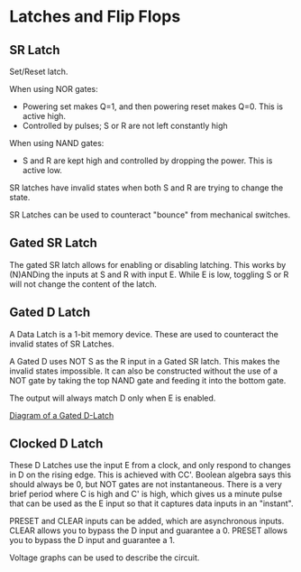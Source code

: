 # Latches and Flip Flops #

## SR Latch ##

Set/Reset latch.

When using NOR gates:
  
- Powering set makes Q=1, and then powering reset makes Q=0. This is active high.
- Controlled by pulses; S or R are not left constantly high

When using NAND gates:

- S and R are kept high and controlled by dropping the power. This is active low.

SR latches have invalid states when both S and R are trying to change the state.

SR Latches can be used to counteract "bounce" from mechanical switches.

## Gated SR Latch ##

The gated SR latch allows for enabling or disabling latching. This works by (N)ANDing the inputs at S and R with input E. While E is low, toggling S or R will not change the content of the latch.

## Gated D Latch ##

A Data Latch is a 1-bit memory device.
These are used to counteract the invalid states of SR Latches.

A Gated D uses NOT S as the R input in a Gated SR latch. This makes the invalid states impossible.
It can also be constructed without the use of a NOT gate by taking the top NAND gate and feeding it into the bottom gate.

The output will always match D only when E is enabled.

[Diagram of a Gated D-Latch](D-latch.png)

## Clocked D Latch ##

These D Latches use the input E from a clock, and only respond to changes in D on the rising edge. This is achieved with CC'. Boolean algebra says this should always be 0, but NOT gates are not instantaneous. There is a very brief period where C is high and C' is high, which gives us a minute pulse that can be used as the E input so that it captures data inputs in an "instant".

PRESET and CLEAR inputs can be added, which are asynchronous inputs. CLEAR allows you to bypass the D input and guarantee a 0. PRESET allows you to bypass the D input and guarantee a 1.

Voltage graphs can be used to describe the circuit.
